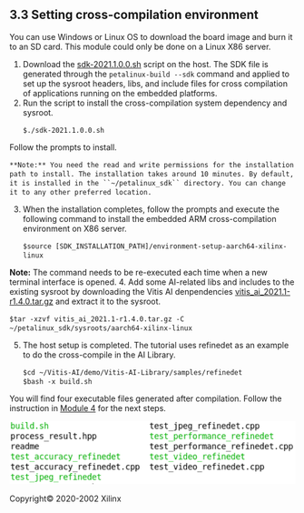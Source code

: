 3.3 Setting cross-compilation environment
-----------------------
You can use Windows or Linux OS to download the board image and burn it to an SD card. This module could only be done on a Linux X86 server.
1. Download the [sdk-2021.1.0.0.sh](https://www.xilinx.com/bin/public/openDownload?filename=sdk-2021.1.0.0.sh) script on the host. The SDK file is generated through the ```petalinux-build --sdk``` command and applied to set up the sysroot headers, libs, and include files for cross compilation of applications running on the embedded platforms.
2. Run the script to install the cross-compilation system dependency and sysroot.
   ```
   $./sdk-2021.1.0.0.sh
   ```
  Follow the prompts to install.

    **Note:** You need the read and write permissions for the installation path to install. The installation takes around 10 minutes. By default, it is installed in the ``~/petalinux_sdk`` directory. You can change it to any other preferred location.
3. When the installation completes, follow the prompts and execute the following command to install the embedded ARM cross-compilation environment on X86 server.
   ```
   $source [SDK_INSTALLATION_PATH]/environment-setup-aarch64-xilinx-linux
   ```
  **Note:** The command needs to be re-executed each time when a new terminal interface is opened.
4. Add some AI-related libs and includes to the existing sysroot by downloading the Vitis AI denpendencies [vitis_ai_2021.1-r1.4.0.tar.gz](https://www.xilinx.com/bin/public/openDownload?filename=vitis_ai_2021.1-r1.4.0.tar.gz) and extract it to the sysroot.
   ```
   $tar -xzvf vitis_ai_2021.1-r1.4.0.tar.gz -C ~/petalinux_sdk/sysroots/aarch64-xilinx-linux
   ```

5. The host setup is completed. The tutorial uses  refinedet as an example to do the cross-compile in the AI Library.
    ```
    $cd ~/Vitis-AI/demo/Vitis-AI-Library/samples/refinedet
    $bash -x build.sh
    ```
  You will find four executable files generated after compilation. Follow the instruction in [Module 4](../Module_4) for the next steps.

  <img src="images/cross-compile.png">


Copyright&copy; 2020-2002 Xilinx
